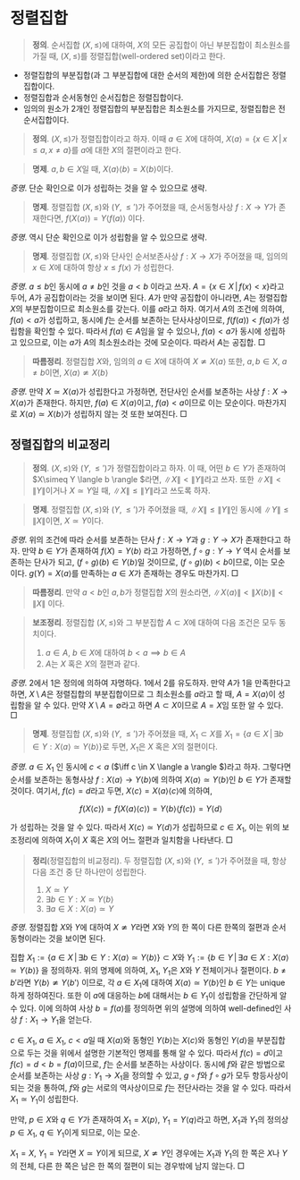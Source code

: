 <!---
title: "정렬집합"
category: Mathematics
language: Korean
--->

# 정렬집합

> **정의**. 순서집합 $(X, \leq)$에 대하여, $X$의 모든 공집합이 아닌 부분집합이 최소원소를 가질 때,
> $(X, \leq)$를 정렬집합(well-ordered set)이라고 한다.

- 정렬집합의 부분집합(과 그 부분집합에 대한 순서의 제한)에 의한 순서집합은 정렬집합이다.
- 정렬집합과 순서동형인 순서집합은 정렬집합이다.
- 임의의 원소가 2개인 정렬집합의 부분집합은 최소원소를 가지므로, 정렬집합은 전순서집합이다.

> **정의**. $(X, \leq)$가 정렬집합이라고 하자. 이때 $a\in X$에 대하여,
> $X\langle a\rangle = \{x\in X\,|\,x\leq a, x\not=a\}$를 $a$에 대한 $X$의 절편이라고 한다.

> **명제**. $a,b\in X$일 때,
> $X \langle a \rangle \langle b \rangle = X \langle b \rangle$이다.

*증명*. 단순 확인으로 이가 성립하는 것을 알 수 있으므로 생략.

> **명제**. 정렬집합 $(X, \leq)$와 $(Y, \leq')$가 주어졌을 때,
> 순서동형사상 $f: X\to Y$가 존재한다면, $f(X \langle a \rangle) = Y \langle f(a) \rangle$
> 이다.

*증명*. 역시 단순 확인으로 이가 성립함을 알 수 있으므로 생략.

> **명제**. 정렬집합 $(X, \leq)$와 단사인 순서보존사상 $f:X\to X$가 주어졌을 때,
> 임의의 $x\in X$에 대하여 항상 $x\leq f(x)$ 가 성립한다.

*증명*. $a\leq b$인 동시에 $a\not=b$인 것을 $a<b$ 이라고 쓰자.
$A= \left\{ x\in X \,|\, f(x)<x \right\}$라고 두어, $A$가 공집합이라는 것을 보이면 된다.
$A$가 만약 공집합이 아니라면, $A$는 정렬집합 $X$의 부분집합이므로 최소원소를 갖는다.
이를 $a$라고 하자. 여기서 $A$의 조건에 의하여, $f(a) < a$가 성립하고, 동시에 $f$는
순서를 보존하는 단사사상이므로, $f(f(a)) < f(a)$가 성립함을 확인할 수 있다.
따라서 $f(a)\in A$임을 알 수 있으나, $f(a) < a$가 동시에 성립하고 있으므로, 이는
$a$가 $A$의 최소원소라는 것에 모순이다. 따라서 $A$는 공집합. □

> **따름정리**. 정렬집합 $X$와, 임의의 $a\in X$에 대하여 $X\not\simeq X \langle a \rangle$
> 또한, $a,b\in X$, $a\not=b$이면, $X \langle a \rangle\not\simeq X \langle b \rangle$

*증명*. 만약 $X\simeq X \langle a \rangle$가 성립한다고 가정하면, 전단사인
순서를 보존하는 사상 $f:X\to X \langle a \rangle$가 존재한다.  하지만,
$f(a)\in X \langle a \rangle$이고, $f(a) < a$이므로 이는 모순이다.  마찬가지로
$X\langle a \rangle\simeq X \langle b \rangle$가 성립하지 않는 것 또한 보여진다. □

## 정렬집합의 비교정리

> **정의**. $(X,\leq)$와 $(Y, \leq')$가 정렬집합이라고 하자. 이 때,
> 어떤 $b\in Y$가 존재하여 $X\simeq Y \langle b \rangle $라면, $\|X\| < \|Y\|$라고
> 쓰자. 또한 $\|X\|<\|Y\|$이거나 $X\simeq Y$일 때, $\|X\| \leq \|Y\|$라고 쓰도록 하자.

> **명제**. 정렬집합 $(X,\leq)$와 $(Y,\leq')$가 주어졌을 때,
> $\|X\|\leq\|Y\|$인 동시에 $\|Y\|\leq\|X\|$이면, $X \simeq Y$이다.

*증명*. 위의 조건에 따라 순서를 보존하는 단사 $f: X\to Y$과 $g: Y\to X$가
존재한다고 하자.  만약 $b\in Y$가 존재하여 $f(X)= Y \langle b \rangle$ 라고
가정하면, $f\circ g : Y\to Y$ 역시 순서를 보존하는 단사가 되고,
$(f\circ g)(b) \in Y \langle b \rangle$일 것이므로, $(f\circ g)(b) < b$이므로,
이는 모순이다. $g(Y) = X \langle a \rangle$를 만족하는 $a\in X$가 존재하는 경우도 마찬가지. □

> **따름정리**. 만약 $a<b$인 $a,b$가 정렬집합 $X$의 원소라면,
> $\|X \langle a \rangle\|<\|X \langle b \rangle\|<\|X\|$ 이다.

> **보조정리**. 정렬집합 $(X, \leq)$와 그 부분집합 $A \subset X$에 대하여 다음 조건은
> 모두 동치이다.
>
> 1. $a\in A$, $b\in X$에 대하여 $b<a \implies b\in A$
> 1. $A$는 $X$ 혹은 $X$의 절편과 같다.

*증명*. 2에서 1은 정의에 의하여 자명하다. 1에서 2를 유도하자.
만약 $A$가 1을 만족한다고 하면, $X\setminus A$은 정렬집합의 부분집합이므로
그 최소원소를 $a$라고 할 때,
$A=X \langle a \rangle$이 성립함을 알 수 있다. 만약 $X\setminus A = \emptyset$라고
하면 $A \subset X$이므로 $A = X$임 또한 알 수 있다. □

> **명제**. 정렬집합 $(X, \leq)$와 $(Y, \leq')$가 주어졌을 때,
> $X_1 \subset X$를 $X_1 = \left\{ a\in X \,|\, \exists b\in Y: X \langle a \rangle \simeq Y \langle b \rangle \right\}$로
> 두면, $X_1$은 $X$ 혹은 $X$의 절편이다.

*증명*. $a\in X_1$ 인 동시에 $c<a$ ($\iff c \in X \langle a \rangle $)라고 하자.
그렇다면 순서를 보존하는 동형사상 $f: X \langle a \rangle \to Y \langle b \rangle$에 의하여
$X \langle a \rangle \simeq Y \langle b \rangle$인 $b\in Y$가 존재할 것이다.
여기서, $f(c) = d$라고 두면, $X \langle c \rangle = X \langle a \rangle \langle c \rangle$에 의하여,

$$
f(X \langle c \rangle) = f( X \langle a \rangle \langle c \rangle)
= Y \langle b \rangle \langle f(c) \rangle = Y \langle d \rangle
$$

가 성립하는 것을 알 수 있다. 따라서 $X \langle c \rangle \simeq Y \langle d \rangle$가
성립하므로 $c\in X_1$, 이는 위의 보조정리에 의하여 $X_1$이 $X$ 혹은 $X$의 어느 절편과
일치함을 나타낸다. □

> **정리**(정렬집합의 비교정리). 두 정렬집합 $(X, \leq)$와 $(Y, \leq')$가 주어졌을 때,
> 항상 다음 조건 중 단 하나만이 성립한다.
>
> 1. $X\simeq Y$
> 1. $\exists b\in Y : X \simeq Y \langle b \rangle$
> 1. $\exists a\in X : X \langle a \rangle \simeq Y$

*증명*. 정렬집합 $X$와 $Y$에 대하여 $X\not\simeq Y$라면 $X$와 $Y$의 한 쪽이 다른
한쪽의 절편과 순서동형이라는 것을 보이면 된다.

집합 $X_1 := \left\{ a\in X \,|\, \exists b\in Y : X \langle a \rangle\simeq Y \langle b \rangle \right\} \subset X$와
$Y_1 := \left\{ b\in Y \,|\, \exists a\in X : X \langle a \rangle\simeq Y \langle b \rangle \right\}$
을 정의하자. 위의 명제에 의하여, $X_1$, $Y_1$은 $X$와 $Y$ 전체이거나 절편이다.
$b\not=b'$라면 $Y \langle b \rangle \not\simeq Y \langle{ b' \rangle}$
이므로, 각 $a\in X_1$에 대하여 $X \langle a \rangle\simeq Y \langle b \rangle$인
$b\in Y$는 unique하게 정하여진다. 또한 이 $a$에 대응하는 $b$에 대해서는 $b\in Y_1$이
성립함을 간단하게 알 수 있다.
이에 의하여 사상 $b = f(a)$를 정의하면 위의 설명에 의하여 well-defined인 사상
$f: X_1 \to Y_1$을 얻는다.

$c\in X_1$, $a\in X_1$, $c<a$일 때 $X \langle a \rangle$와 동형인 $Y \langle b \rangle$는
$X \langle c \rangle$와 동형인 $Y \langle d \rangle$을 부분집합으로 두는 것을
위에서 설명한 기본적인 명제를 통해 알 수 있다.
따라서 $f(c) = d$이고 $f(c) = d < b = f(a)$이므로,
$f$는 순서를 보존하는 사상이다. 동시에 $f$와 같은 방법으로
순서를 보존하는 사상 $g: Y_1\to X_1$을
정의할 수 있고, $g\circ f$와 $f\circ g$가 모두 항등사상이 되는 것을 통하여,
$f$와 $g$는 서로의 역사상이므로 $f$는 전단사라는 것을 알 수 있다.
따라서 $X_1 \simeq Y_1$이 성립한다.

만약, $p\in X$와 $q\in Y$가 존재하여
$X_1 = X \langle p \rangle$, $Y_1 = Y \langle q \rangle$라고 하면,
$X_1$과 $Y_1$의 정의상 $p\in X_1$, $q\in Y_1$이게 되므로,
이는 모순.

$X_1 = X$, $Y_1 = Y$라면 $X\simeq Y$이게 되므로, $X\not\simeq Y$인 경우에는
$X_1$과 $Y_1$의 한 쪽은 $X$나 $Y$의 전체, 다른 한 쪽은 남은 한 쪽의 절편이 되는
경우밖에 남지 않는다. □

